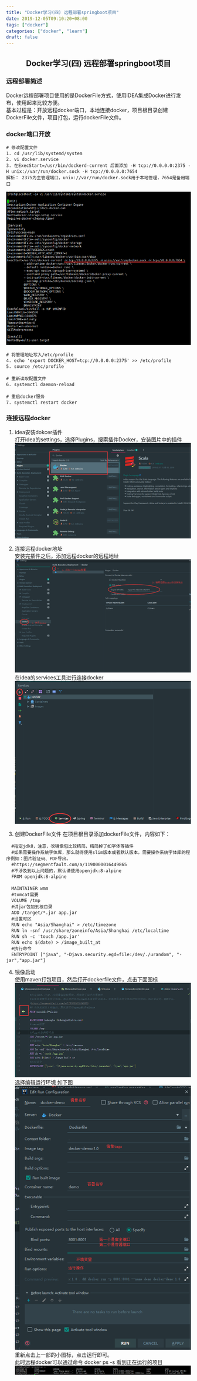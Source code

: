 ```yaml
---
title: "Docker学习(四) 远程部署springboot项目" 
date: 2019-12-05T09:10:20+08:00
tags: ["docker"]
categories: ["docker", "learn"]
draft: false
---
```

## <center>Docker学习(四) 远程部署springboot项目</center>
### 远程部署简述
Docker远程部署项目使用的是DockerFile方式，使用IDEA集成Docker进行发布，使用起来比较方便。  
基本过程是：开放远程docker端口，本地连接docker，项目根目录创建DockerFile文件，项目打包，运行dockerFile文件。

### docker端口开放
    # 修改配置文件
    1. cd /usr/lib/systemd/system
    2. vi docker.service
    3. 在ExecStart=/usr/bin/dockerd-current 后面添加 -H tcp://0.0.0.0:2375 -H unix://var/run/docker.sock -H tcp://0.0.0.0:7654 
    解析： 2375为主管理端口，unix://var/run/docker.sock用于本地管理，7654是备用端口
  ![开发端口](/blog/images/docker/docker4-1.png)

    # 将管理地址写入/etc/profile
    4. echo 'export DOCKER_HOST=tcp://0.0.0.0:2375' >> /etc/profile
    5. source /etc/profile

    # 重新读取配置文件
    6. systemctl daemon-reload

    # 重启docker服务
    7. systemctl restart docker

### 连接远程docker

1. idea安装dokcer插件  
打开idea的settings，选择Plugins，搜索插件Docker，安装图片中的插件![插件](/blog/images/docker/docker4-2.png)  

2. 连接远程docker地址  
 安装完插件之后，添加远程docker的远程地址![远程](/blog/images/docker/docker4-3.png)  
 在idea的services工具进行连接docker![连接](/blog/images/docker/docker4-4.png)

3. 创建DockerFile文件
  在项目根目录添加dockerFile文件，内容如下：
  ```
    #指定jdk8，注意，改镜像包比较精简，精简掉了如字体等插件  
    #如果需要操作系统字体库，那么就得使用slim版本或者默认版本。需要操作系统字体库的程序例如：图片验证码、PDF导出。  
    #https://segmentfault.com/a/1190000016449865  
    #不涉及到以上问题的，默认请使用openjdk:8-alpine  
    FROM openjdk:8-alpine

    MAINTAINER wmm  
    #tomcat需要  
    VOLUME /tmp   
    #讲jar包加到根目录  
    ADD /target/*.jar app.jar  
    #设置时区  
    RUN echo "Asia/Shanghai" > /etc/timezone  
    RUN ln -snf /usr/share/zoneinfo/Asia/Shanghai /etc/localtime  
    RUN sh -c 'touch /app.jar'  
    RUN echo $(date) > /image_built_at  
    #执行命令  
    ENTRYPOINT ["java", "-Djava.security.egd=file:/dev/./urandom", "-jar","app.jar"]  
```
4. 镜像启动  
  使用maven打包项目，然后打开dockerfile文件，点击下面图标![图标](/blog/images/docker/docker4-5.png)  
  选择编辑运行环境 如下图![运行环境](/blog/images/docker/docker4-6.png)  
  重新点击上一部的小图标，点击运行即可。  
  此时远程docker可以通过命令 docker ps -s 看到正在运行的项目
  ![启动](/blog/images/docker/docker4-7.png)
